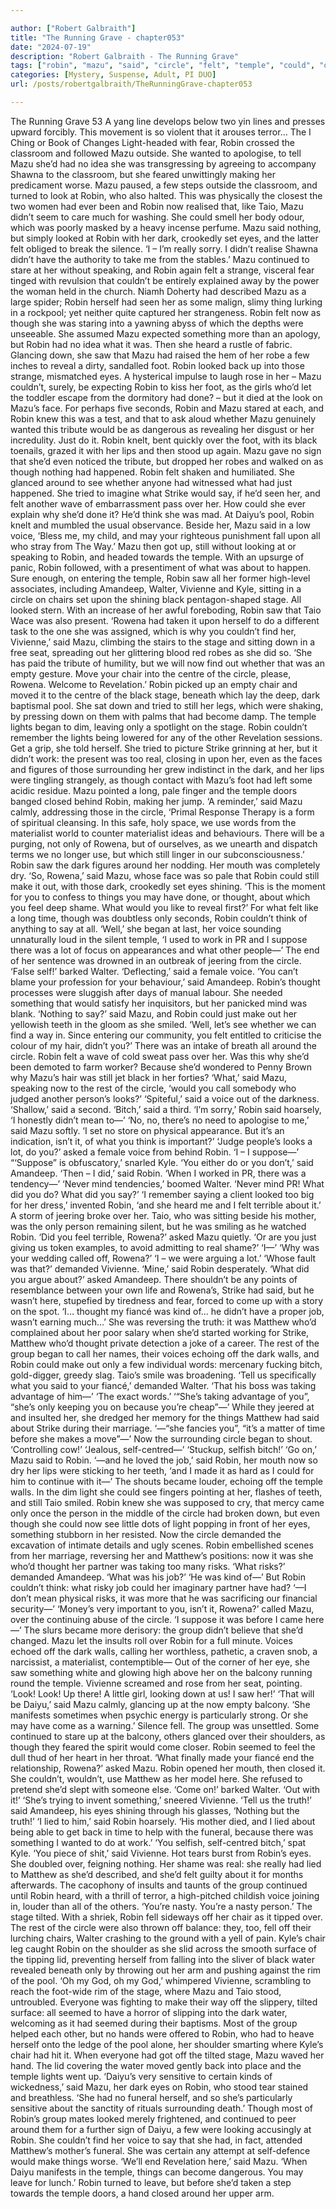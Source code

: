 ```yaml
---

author: ["Robert Galbraith"]
title: "The Running Grave - chapter053"
date: "2024-07-19"
description: "Robert Galbraith - The Running Grave"
tags: ["robin", "mazu", "said", "circle", "felt", "temple", "could", "dark", "voice", "rowena", "eye", "though", "would", "vivienne", "chair", "stage", "matthew", "look", "taio", "something", "saw", "still", "amandeep", "walter", "make"]
categories: [Mystery, Suspense, Adult, PI DUO]
url: /posts/robertgalbraith/TheRunningGrave-chapter053

---
```



The Running Grave
53
A yang line develops below two yin lines and presses upward forcibly. This movement is so violent that it arouses terror…
The I Ching or Book of Changes
Light-headed with fear, Robin crossed the classroom and followed Mazu outside. She wanted to apologise, to tell Mazu she’d had no idea she was transgressing by agreeing to accompany Shawna to the classroom, but she feared unwittingly making her predicament worse.
Mazu paused, a few steps outside the classroom, and turned to look at Robin, who also halted. This was physically the closest the two women had ever been and Robin now realised that, like Taio, Mazu didn’t seem to care much for washing. She could smell her body odour, which was poorly masked by a heavy incense perfume. Mazu said nothing, but simply looked at Robin with her dark, crookedly set eyes, and the latter felt obliged to break the silence.
‘I – I’m really sorry. I didn’t realise Shawna didn’t have the authority to take me from the stables.’
Mazu continued to stare at her without speaking, and Robin again felt a strange, visceral fear tinged with revulsion that couldn’t be entirely explained away by the power the woman held in the church. Niamh Doherty had described Mazu as a large spider; Robin herself had seen her as some malign, slimy thing lurking in a rockpool; yet neither quite captured her strangeness. Robin felt now as though she was staring into a yawning abyss of which the depths were unseeable.
She assumed Mazu expected something more than an apology, but Robin had no idea what it was. Then she heard a rustle of fabric. Glancing down, she saw that Mazu had raised the hem of her robe a few inches to reveal a dirty, sandalled foot. Robin looked back up into those strange, mismatched eyes. A hysterical impulse to laugh rose in her – Mazu couldn’t, surely, be expecting Robin to kiss her foot, as the girls who’d let the toddler escape from the dormitory had done? – but it died at the look on Mazu’s face.
For perhaps five seconds, Robin and Mazu stared at each, and Robin knew this was a test, and that to ask aloud whether Mazu genuinely wanted this tribute would be as dangerous as revealing her disgust or her incredulity.
Just do it.
Robin knelt, bent quickly over the foot, with its black toenails, grazed it with her lips and then stood up again.
Mazu gave no sign that she’d even noticed the tribute, but dropped her robes and walked on as though nothing had happened.
Robin felt shaken and humiliated. She glanced around to see whether anyone had witnessed what had just happened. She tried to imagine what Strike would say, if he’d seen her, and felt another wave of embarrassment pass over her. How could she ever explain why she’d done it? He’d think she was mad.
At Daiyu’s pool, Robin knelt and mumbled the usual observance. Beside her, Mazu said in a low voice,
‘Bless me, my child, and may your righteous punishment fall upon all who stray from The Way.’
Mazu then got up, still without looking at or speaking to Robin, and headed towards the temple. With an upsurge of panic, Robin followed, with a presentiment of what was about to happen. Sure enough, on entering the temple, Robin saw all her former high-level associates, including Amandeep, Walter, Vivienne and Kyle, sitting in a circle on chairs set upon the shining black pentagon-shaped stage. All looked stern. With an increase of her awful foreboding, Robin saw that Taio Wace was also present.
‘Rowena had taken it upon herself to do a different task to the one she was assigned, which is why you couldn’t find her, Vivienne,’ said Mazu, climbing the stairs to the stage and sitting down in a free seat, spreading out her glittering blood red robes as she did so. ‘She has paid the tribute of humility, but we will now find out whether that was an empty gesture. Move your chair into the centre of the circle, please, Rowena. Welcome to Revelation.’
Robin picked up an empty chair and moved it to the centre of the black stage, beneath which lay the deep, dark baptismal pool. She sat down and tried to still her legs, which were shaking, by pressing down on them with palms that had become damp.
The temple lights began to dim, leaving only a spotlight on the stage. Robin couldn’t remember the lights being lowered for any of the other Revelation sessions.
Get a grip, she told herself. She tried to picture Strike grinning at her, but it didn’t work: the present was too real, closing in upon her, even as the faces and figures of those surrounding her grew indistinct in the dark, and her lips were tingling strangely, as though contact with Mazu’s foot had left some acidic residue.
Mazu pointed a long, pale finger and the temple doors banged closed behind Robin, making her jump.
‘A reminder,’ said Mazu calmly, addressing those in the circle, ‘Primal Response Therapy is a form of spiritual cleansing. In this safe, holy space, we use words from the materialist world to counter materialist ideas and behaviours. There will be a purging, not only of Rowena, but of ourselves, as we unearth and dispatch terms we no longer use, but which still linger in our subconsciousness.’
Robin saw the dark figures around her nodding. Her mouth was completely dry.
‘So, Rowena,’ said Mazu, whose face was so pale that Robin could still make it out, with those dark, crookedly set eyes shining. ‘This is the moment for you to confess to things you may have done, or thought, about which you feel deep shame. What would you like to reveal first?’
For what felt like a long time, though was doubtless only seconds, Robin couldn’t think of anything to say at all.
‘Well,’ she began at last, her voice sounding unnaturally loud in the silent temple, ‘I used to work in PR and I suppose there was a lot of focus on appearances and what other people—’
The end of her sentence was drowned in an outbreak of jeering from the circle.
‘False self!’ barked Walter.
‘Deflecting,’ said a female voice.
‘You can’t blame your profession for your behaviour,’ said Amandeep.
Robin’s thought processes were sluggish after days of manual labour. She needed something that would satisfy her inquisitors, but her panicked mind was blank.
‘Nothing to say?’ said Mazu, and Robin could just make out her yellowish teeth in the gloom as she smiled. ‘Well, let’s see whether we can find a way in. Since entering our community, you felt entitled to criticise the colour of my hair, didn’t you?’
There was an intake of breath all around the circle. Robin felt a wave of cold sweat pass over her. Was this why she’d been demoted to farm worker? Because she’d wondered to Penny Brown why Mazu’s hair was still jet black in her forties?
‘What,’ said Mazu, speaking now to the rest of the circle, ‘would you call somebody who judged another person’s looks?’
‘Spiteful,’ said a voice out of the darkness.
‘Shallow,’ said a second.
‘Bitch,’ said a third.
‘I’m sorry,’ Robin said hoarsely, ‘I honestly didn’t mean to—’
‘No, no, there’s no need to apologise to me,’ said Mazu softly. ‘I set no store on physical appearance. But it’s an indication, isn’t it, of what you think is important?’
‘Judge people’s looks a lot, do you?’ asked a female voice from behind Robin.
‘I – I suppose—’
“‘Suppose” is obfuscatory,’ snarled Kyle.
‘You either do or you don’t,’ said Amandeep.
‘Then – I did,’ said Robin. ‘When I worked in PR, there was a tendency—’
‘Never mind tendencies,’ boomed Walter. ‘Never mind PR! What did you do? What did you say?’
‘I remember saying a client looked too big for her dress,’ invented Robin, ‘and she heard me and I felt terrible about it.’
A storm of jeering broke over her. Taio, who was sitting beside his mother, was the only person remaining silent, but he was smiling as he watched Robin.
‘Did you feel terrible, Rowena?’ asked Mazu quietly. ‘Or are you just giving us token examples, to avoid admitting to real shame?’
‘I—’
‘Why was your wedding called off, Rowena?’
‘I – we were arguing a lot.’
‘Whose fault was that?’ demanded Vivienne.
‘Mine,’ said Robin desperately.
‘What did you argue about?’ asked Amandeep.
There shouldn’t be any points of resemblance between your own life and Rowena’s, Strike had said, but he wasn’t here, stupefied by tiredness and fear, forced to come up with a story on the spot.
‘I… thought my fiancé was kind of… he didn’t have a proper job, wasn’t earning much…’
She was reversing the truth: it was Matthew who’d complained about her poor salary when she’d started working for Strike, Matthew who’d thought private detection a joke of a career.
The rest of the group began to call her names, their voices echoing off the dark walls, and Robin could make out only a few individual words: mercenary fucking bitch, gold-digger, greedy slag. Taio’s smile was broadening.
‘Tell us specifically what you said to your fiancé,’ demanded Walter.
‘That his boss was taking advantage of him—’
‘The exact words.’
‘“She’s taking advantage of you”, “she’s only keeping you on because you’re cheap”—’
While they jeered at and insulted her, she dredged her memory for the things Matthew had said about Strike during their marriage.
‘—“she fancies you”, “it’s a matter of time before she makes a move”—’
Now the surrounding circle began to shout.
‘Controlling cow!’
‘Jealous, self-centred—’
‘Stuckup, selfish bitch!’
‘Go on,’ Mazu said to Robin.
‘—and he loved the job,’ said Robin, her mouth now so dry her lips were sticking to her teeth, ‘and I made it as hard as I could for him to continue with it—’
The shouts became louder, echoing off the temple walls. In the dim light she could see fingers pointing at her, flashes of teeth, and still Taio smiled. Robin knew she was supposed to cry, that mercy came only once the person in the middle of the circle had broken down, but even though she could now see little dots of light popping in front of her eyes, something stubborn in her resisted.
Now the circle demanded the excavation of intimate details and ugly scenes. Robin embellished scenes from her marriage, reversing her and Matthew’s positions: now it was she who’d thought her partner was taking too many risks.
‘What risks?’ demanded Amandeep. ‘What was his job?’
‘He was kind of—’
But Robin couldn’t think: what risky job could her imaginary partner have had?
‘—I don’t mean physical risks, it was more that he was sacrificing our financial security—’
‘Money’s very important to you, isn’t it, Rowena?’ called Mazu, over the continuing abuse of the circle.
‘I suppose it was before I came here—’
The slurs became more derisory: the group didn’t believe that she’d changed. Mazu let the insults roll over Robin for a full minute. Voices echoed off the dark walls, calling her worthless, pathetic, a craven snob, a narcissist, a materialist, contemptible—
Out of the corner of her eye, she saw something white and glowing high above her on the balcony running round the temple. Vivienne screamed and rose from her seat, pointing.
‘Look! Look! Up there! A little girl, looking down at us! I saw her!’
‘That will be Daiyu,’ said Mazu calmly, glancing up at the now empty balcony. ‘She manifests sometimes when psychic energy is particularly strong. Or she may have come as a warning.’
Silence fell. The group was unsettled. Some continued to stare up at the balcony, others glanced over their shoulders, as though they feared the spirit would come closer. Robin seemed to feel the dull thud of her heart in her throat.
‘What finally made your fiancé end the relationship, Rowena?’ asked Mazu.
Robin opened her mouth, then closed it. She couldn’t, wouldn’t, use Matthew as her model here. She refused to pretend she’d slept with someone else.
‘Come on!’ barked Walter. ‘Out with it!’
‘She’s trying to invent something,’ sneered Vivienne.
‘Tell us the truth!’ said Amandeep, his eyes shining through his glasses, ‘Nothing but the truth!’
‘I lied to him,’ said Robin hoarsely. ‘His mother died, and I lied about being able to get back in time to help with the funeral, because there was something I wanted to do at work.’
‘You selfish, self-centred bitch,’ spat Kyle.
‘You piece of shit,’ said Vivienne.
Hot tears burst from Robin’s eyes. She doubled over, feigning nothing. Her shame was real: she really had lied to Matthew as she’d described, and she’d felt guilty about it for months afterwards. The cacophony of insults and taunts of the group continued until Robin heard, with a thrill of terror, a high-pitched childish voice joining in, louder than all of the others.
‘You’re nasty. You’re a nasty person.’
The stage tilted. With a shriek, Robin fell sideways off her chair as it tipped over. The rest of the circle were also thrown off balance: they, too, fell off their lurching chairs, Walter crashing to the ground with a yell of pain. Kyle’s chair leg caught Robin on the shoulder as she slid across the smooth surface of the tipping lid, preventing herself from falling into the sliver of black water revealed beneath only by throwing out her arm and pushing against the rim of the pool.
‘Oh my God, oh my God,’ whimpered Vivienne, scrambling to reach the foot-wide rim of the stage, where Mazu and Taio stood, untroubled.
Everyone was fighting to make their way off the slippery, tilted surface: all seemed to have a horror of slipping into the dark water, welcoming as it had seemed during their baptisms. Most of the group helped each other, but no hands were offered to Robin, who had to heave herself onto the ledge of the pool alone, her shoulder smarting where Kyle’s chair had hit it. When everyone had got off the tilted stage, Mazu waved her hand. The lid covering the water moved gently back into place and the temple lights went up.
‘Daiyu’s very sensitive to certain kinds of wickedness,’ said Mazu, her dark eyes on Robin, who stood tear stained and breathless. ‘She had no funeral herself, and so she’s particularly sensitive about the sanctity of rituals surrounding death.’
Though most of Robin’s group mates looked merely frightened, and continued to peer around them for a further sign of Daiyu, a few were looking accusingly at Robin. She couldn’t find her voice to say that she had, in fact, attended Matthew’s mother’s funeral. She was certain any attempt at self-defence would make things worse.
‘We’ll end Revelation here,’ said Mazu. ‘When Daiyu manifests in the temple, things can become dangerous. You may leave for lunch.’
Robin turned to leave, but before she’d taken a step towards the temple doors, a hand closed around her upper arm.
